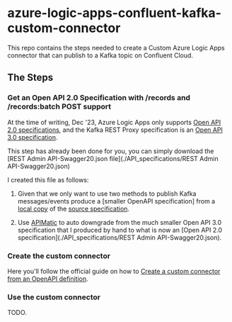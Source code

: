 # azure-logic-apps-confluent-kafka-custom-connector

This repo contains the steps needed to create a Custom Azure Logic Apps connector that can publish to 
a Kafka topic on Confluent Cloud.

## The Steps

### Get an Open API 2.0 Specification with /records and /records:batch POST support

At the time of writing, Dec '23, Azure Logic Apps only supports [Open API 2.0 specifications](https://swagger.io/specification/v2/), and the Kafka REST Proxy specification is an [Open API 3.0 specification](https://github.com/confluentinc/kafka-rest/blob/master/api/v3/openapi.yaml).

This step has already been done for you, you can simply download the [REST Admin API-Swagger20.json file](./API_specifications/REST Admin API-Swagger20.json)

I created this file as follows:

1. Given that we only want to use two methods to publish Kafka messages/events produce a [smaller OpenAPI specification] from a [local copy](./API_specification/openapi.yaml) of the [source specification](https://github.com/confluentinc/kafka-rest/blob/master/api/v3/openapi.yaml).

2. Use [APIMatic](https://www.apimatic.io/) to auto downgrade from the much smaller Open API 3.0 specification that I produced by hand to what is now an [Open API 2.0 specification](./API_specifications/REST Admin API-Swagger20.json).

### Create the custom connector

Here you'll follow the official guide on how to [Create a custom connector from an OpenAPI definition](https://learn.microsoft.com/en-us/connectors/custom-connectors/define-openapi-definition).

### Use the custom connector

TODO.


